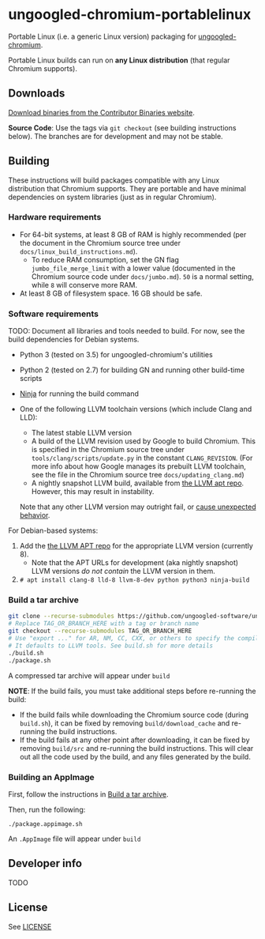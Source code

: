 # ungoogled-chromium-portablelinux

Portable Linux (i.e. a generic Linux version) packaging for [ungoogled-chromium](//github.com/Eloston/ungoogled-chromium).

Portable Linux builds can run on **any Linux distribution** (that regular Chromium supports).

## Downloads

[Download binaries from the Contributor Binaries website](//ungoogled-software.github.io/ungoogled-chromium-binaries/).

**Source Code**: Use the tags via `git checkout` (see building instructions below). The branches are for development and may not be stable.

## Building

These instructions will build packages compatible with any Linux distribution that Chromium supports. They are portable and have minimal dependencies on system libraries (just as in regular Chromium).

### Hardware requirements

* For 64-bit systems, at least 8 GB of RAM is highly recommended (per the document in the Chromium source tree under `docs/linux_build_instructions.md`).
    * To reduce RAM consumption, set the GN flag `jumbo_file_merge_limit` with a lower value (documented in the Chromium source code under `docs/jumbo.md`). `50` is a normal setting, while `8` will conserve more RAM.
* At least 8 GB of filesystem space. 16 GB should be safe.

### Software requirements

TODO: Document all libraries and tools needed to build. For now, see the build dependencies for Debian systems.

* Python 3 (tested on 3.5) for ungoogled-chromium's utilities
* Python 2 (tested on 2.7) for building GN and running other build-time scripts
* [Ninja](//ninja-build.org/) for running the build command
* One of the following LLVM toolchain versions (which include Clang and LLD):
    * The latest stable LLVM version
    * A build of the LLVM revision used by Google to build Chromium. This is specified in the Chromium source tree under `tools/clang/scripts/update.py` in the constant `CLANG_REVISION`. (For more info about how Google manages its prebuilt LLVM toolchain, see the file in the Chromium source tree `docs/updating_clang.md`)
    * A nightly snapshot LLVM build, available from [the LLVM apt repo](//apt.llvm.org). However, this may result in instability.

    Note that any other LLVM version may outright fail, or [cause unexpected behavior](//github.com/Eloston/ungoogled-chromium/issues/586).

For Debian-based systems:

1. Add the [the LLVM APT repo](//apt.llvm.org/) for the appropriate LLVM version (currently 8).
    * Note that the APT URLs for development (aka nightly snapshot) LLVM versions *do not contain* the LLVM version in them.
2. `# apt install clang-8 lld-8 llvm-8-dev python python3 ninja-build`

### Build a tar archive

```sh
git clone --recurse-submodules https://github.com/ungoogled-software/ungoogled-chromium-portablelinux.git
# Replace TAG_OR_BRANCH_HERE with a tag or branch name
git checkout --recurse-submodules TAG_OR_BRANCH_HERE
# Use "export ..." for AR, NM, CC, CXX, or others to specify the compiler to use
# It defaults to LLVM tools. See build.sh for more details
./build.sh
./package.sh
```

A compressed tar archive will appear under `build`

**NOTE**: If the build fails, you must take additional steps before re-running the build:

* If the build fails while downloading the Chromium source code (during `build.sh`), it can be fixed by removing `build/download_cache` and re-running the build instructions.
* If the build fails at any other point after downloading, it can be fixed by removing `build/src` and re-running the build instructions. This will clear out all the code used by the build, and any files generated by the build.

### Building an AppImage

First, follow the instructions in [Build a tar archive](#build-a-tar-archive).

Then, run the following:

```
./package.appimage.sh
```

An `.AppImage` file will appear under `build`

## Developer info

TODO

## License

See [LICENSE](LICENSE)
